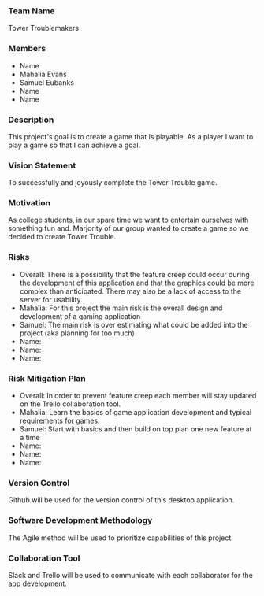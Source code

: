 ### Team Name

Tower Troublemakers 

### Members

- Name
- Mahalia Evans
- Samuel Eubanks 
- Name 
- Name

### Description
This project's goal is to create a game that is playable.
As a player I want to play a game so that I can achieve a goal. 

### Vision Statement

To successfully and joyously complete the Tower Trouble game. 

### Motivation

As college students, in our spare time we want to entertain ourselves with something fun and. Marjority of our group wanted to create a game so we decided to create Tower Trouble. 

### Risks

- Overall: There is a possibility that the feature creep could occur during the development of this application and that the graphics could be more complex than anticipated. There may also be a lack of access to the server for usability. 
- Mahalia: For this project the main risk is the overall design and development of a gaming application 
- Samuel: The main risk is over estimating what could be added into the project (aka planning for too much)
- Name: 
- Name: 
- Name: 

### Risk Mitigation Plan

- Overall: In order to prevent feature creep each member will stay updated on the Trello collaboration tool. 
- Mahalia: Learn the basics of game application development and typical requirements for games. 
- Samuel: Start with basics and then build on top plan one new feature at a time
- Name: 
- Name: 
- Name: 

### Version Control

Github will be used for the version control of this desktop application.  

### Software Development Methodology

The Agile method will be used to prioritize capabilities of this project. 

### Collaboration Tool

Slack and Trello will be used to communicate with each collaborator for the app development.



